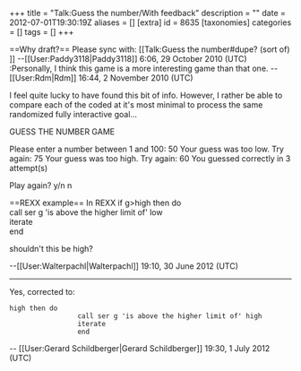 +++
title = "Talk:Guess the number/With feedback"
description = ""
date = 2012-07-01T19:30:19Z
aliases = []
[extra]
id = 8635
[taxonomies]
categories = []
tags = []
+++

==Why draft?==
Please sync with: [[Talk:Guess the number#dupe? (sort of) ]]  --[[User:Paddy3118|Paddy3118]] 6:06, 29 October 2010 (UTC)
:Personally, I think this game is a more interesting game than that one. --[[User:Rdm|Rdm]] 16:44, 2 November 2010 (UTC)

I feel quite lucky to have found this bit of info. However, I rather be able to compare each of the coded at it's most minimal to process the same randomized fully interactive goal...

GUESS THE NUMBER GAME

Please enter a number between 1 and 100: 50
Your guess was too low.
Try again: 75
Your guess was too high.
Try again: 60
You guessed correctly in 3 attempt(s)

Play again? y/n
n

==REXX example==
In REXX
 if g>high then do                 
 call ser g 'is above the higher limit of' low                 
 iterate                 
 end 

shouldn't this be high?

--[[User:Walterpachl|Walterpachl]] 19:10, 30 June 2012 (UTC)

-----

Yes, corrected to:

```rexx>  if g
high then do
                 call ser g 'is above the higher limit of' high
                 iterate
                 end
```
 
-- [[User:Gerard Schildberger|Gerard Schildberger]] 19:30, 1 July 2012 (UTC)
